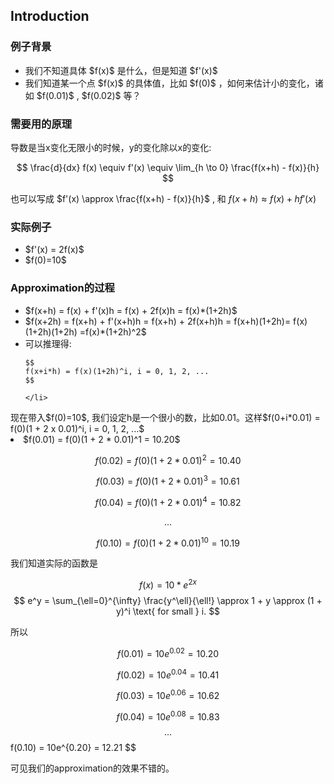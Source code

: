 <h2>Introduction</h2>
<h3> 例子背景 </h3>
<ul>
<li>我们不知道具体 $f(x)$ 是什么，但是知道 $f'(x)$ </li>
<li>我们知道某一个点 $f(x)$ 的具体值，比如 $f(0)$ ，如何来估计小的变化，诸如 $f(0.01)$ , $f(0.02)$ 等？</li>
</ul>

<h3>需要用的原理</h3>
导数是当x变化无限小的时候，y的变化除以x的变化: 

$$
\frac{d}{dx} f(x) \equiv f'(x) \equiv \lim_{h \to 0} \frac{f(x+h) - f(x)}{h}
$$ 

也可以写成 $f'(x) \approx \frac{f(x+h) - f(x)}{h}$ , 和 $f(x+h) \approx f(x) + h f'(x)$ 

<h3>实际例子</h3>
<ul>
  <li>$f'(x) = 2f(x)$</li>
  <li>$f(0)=10$</li>
</ul>
 
<h3>Approximation的过程</h3>
<ul>
  <li>$f(x+h) = f(x) + f'(x)h = f(x) + 2f(x)h = f(x)*(1+2h)$</li>
  <li>$f(x+2h) = f(x+h) + f'(x+h)h = f(x+h) + 2f(x+h)h = f(x+h)(1+2h)= f(x)(1+2h)(1+2h) =f(x)*(1+2h)^2$</li>
  <li>可以推理得:
    
    $$
    f(x+i*h) = f(x)(1+2h)^i, i = 0, 1, 2, ...
    $$
    
    </li>
</ul>
现在带入$f(0)=10$, 我们设定h是一个很小的数，比如0.01。这样$f(0+i*0.01) = f(0)(1 + 2 x 0.01)^i, i = 0, 1, 2, ...$
<ur>
  <li>$f(0.01) = f(0)(1 + 2 * 0.01)^1 =  10.20$</li>


$$ f(0.02) = f(0)(1 + 2 * 0.01)^2 =  10.40 $$

$$ f(0.03) = f(0)(1 + 2 * 0.01)^3 =  10.61 $$

$$ f(0.04) = f(0)(1 + 2 * 0.01)^4 =  10.82 $$

$$ ... $$

$$ f(0.10) = f(0)(1 + 2 * 0.01)^{10} =  10.19 $$

我们知道实际的函数是

$$
f(x) = 10*e^{2x}
$$
$$
e^y = \sum_{\ell=0}^{\infty} \frac{y^\ell}{\ell!} \approx 1 + y \approx (1 + y)^i \text{ for small } i.
$$

所以

$$ 
f(0.01) = 10e^{0.02} = 10.20 
$$

$$
f(0.02) = 10e^{0.04} = 10.41
$$

$$
f(0.03) = 10e^{0.06} = 10.62 
$$

$$
f(0.04) = 10e^{0.08} = 10.83 
$$
$$
...
$$ 
f(0.10) = 10e^{0.20} = 12.21
$$

可见我们的approximation的效果不错的。












